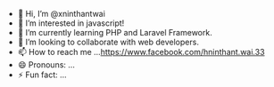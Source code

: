 - 👋 Hi, I’m @xninthantwai
- 👀 I’m interested in javascript!
- 🌱 I’m currently learning PHP and Laravel Framework.
- 💞️ I’m looking to collaborate with web developers.
- 📫 How to reach me ...https://www.facebook.com/hninthant.wai.33
- 😄 Pronouns: ...
- ⚡ Fun fact: ...

<!---
xninthantwai/xninthantwai is a ✨ special ✨ repository because its `README.md` (this file) appears on your GitHub profile.
You can click the Preview link to take a look at your changes.
--->
